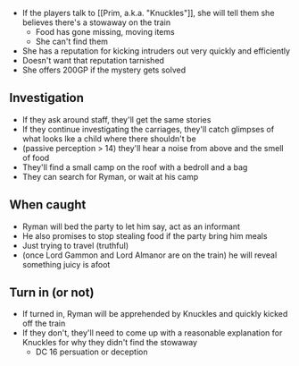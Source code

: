 - If the players talk to [[Prim, a.k.a. "Knuckles"]], she will tell them she believes there's a stowaway on the train
	- Food has gone missing, moving items
	- She can't find them
- She has a reputation for kicking intruders out very quickly and efficiently
- Doesn't want that reputation tarnished
- She offers 200GP if the mystery gets solved
## Investigation
- If they ask around staff, they'll get the same stories
- If they continue investigating the carriages, they'll catch glimpses of what looks lke a child where there shouldn't be
- (passive perception > 14) they'll hear a noise from above and the smell of food
- They'll find a small camp on the roof with a bedroll and a bag
- They can search for Ryman, or wait at his camp
## When caught
- Ryman will bed the party to let him say, act as an informant
- He also promises to stop stealing food if the party bring him meals
- Just trying to travel (truthful)
- (once Lord Gammon and Lord Almanor are on the train) he will reveal something juicy is afoot
## Turn in (or not)
- If turned in, Ryman will be apprehended by Knuckles and quickly kicked off the train
- If they don't, they'll need to come up with a reasonable explanation for Knuckles for why they didn't find the stowaway
	- DC 16 persuation or deception